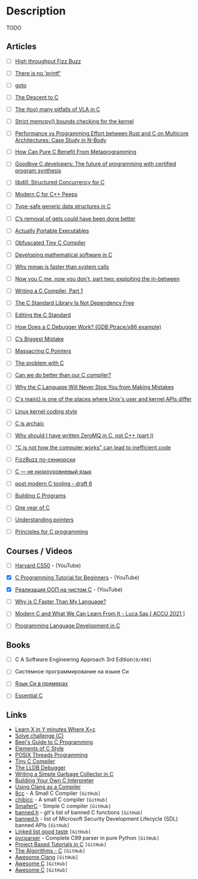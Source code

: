 # Description

TODO


## Articles

- [ ] [High throughput Fizz Buzz](https://codegolf.stackexchange.com/questions/215216/high-throughput-fizz-buzz)
- [ ] [There is no 'printf'](https://www.netmeister.org/blog/return-printf.html)
- [ ] [goto](https://beej.us/guide/bgc/html/split/goto.html)
- [ ] [The Descent to C](https://www.chiark.greenend.org.uk/~sgtatham/cdescent/)
- [ ] [The (too) many pitfalls of VLA in C](https://blog.joren.ga/vla-bad)
- [ ] [Strict memcpy() bounds checking for the kernel](https://lwn.net/Articles/864521/)
- [ ] [Performance vs Programming Effort between Rust and C on Multicore Architectures: Case Study in N-Body](https://arxiv.org/abs/2107.11912)
- [ ] [How Can Pure C Benefit From Metaprogramming](https://hirrolot.github.io/posts/macros-on-steroids-or-how-can-pure-c-benefit-from-metaprogramming.html)
- [ ] [Goodbye C developers: The future of programming with certified program synthesis](https://gopiandcode.uk/logs/log-certified-synthesis.html)
- [ ] [libdill: Structured Concurrency for C](http://libdill.org/structured-concurrency.html)
- [ ] [Modern C for C++ Peeps](https://floooh.github.io/2019/09/27/modern-c-for-cpp-peeps.html)
- [ ] [Type-safe generic data structures in C](https://iafisher.com/blog/2020/06/type-safe-generics-in-c)
- [ ] [C’s removal of gets could have been done better](https://quuxplusone.github.io/blog/2021/03/12/gets-considered-harmful-duh/)
- [ ] [Actually Portable Executables](https://ahgamut.github.io/c/2021/02/27/ape-cosmo/)
- [ ] [Obfuscated Tiny C Compiler](https://bellard.org/otcc/)
- [ ] [Developing mathematical software in C](https://fredrikj.net/blog/2021/01/developing-mathematical-software-in-c/)
- [ ] [Why mmap is faster than system calls](https://sasha-f.medium.com/why-mmap-is-faster-than-system-calls-24718e75ab37)
- [ ] [Now you C me, now you don't, part two: exploiting the in-between](https://securitylab.github.com/research/now-you-c-me-part-two/)
- [ ] [Writing a C Compiler, Part 1](https://norasandler.com/2017/11/29/Write-a-Compiler.html)
- [ ] [The C Standard Library Is Not Dependency Free](https://prilik.com/blog/post/c-is-not-dependency-free/)
- [ ] [Editing the C Standard](https://thephd.dev/editing-the-c-standard)
- [ ] [How Does a C Debugger Work? (GDB Ptrace/x86 example)](https://blog.0x972.info/?d=2014/11/13/10/40/50-how-does-a-debugger-work)
- [ ] [C’s Biggest Mistake](https://digitalmars.com/articles/C-biggest-mistake.html)
- [ ] [Massacring C Pointers](https://wozniak.ca/blog/2018/06/25/1/index.html)
- [ ] [The problem with C](https://cor3ntin.github.io/posts/c/)
- [ ] [Can we do better than our C compiler?](https://briancallahan.net/blog/20200812.html)
- [ ] [Why the C Language Will Never Stop You from Making Mistakes](https://thephd.dev/your-c-compiler-and-standard-library-will-not-help-you)
- [ ] [C's main() is one of the places where Unix's user and kernel APIs differ](https://utcc.utoronto.ca/~cks/space/blog/unix/MainKernelAndUserAPI)
- [ ] [Linux kernel coding style](https://www.kernel.org/doc/Documentation/process/coding-style.rst)
- [ ] [C is archaic](https://hacky.solutions/blog/2019/12/15/c-is-archaic.html)
- [ ] [Why should I have written ZeroMQ in C, not C++ (part I)](https://250bpm.com/blog:4/)
- [ ] ["C is not how the computer works" can lead to inefficient code](https://steveklabnik.com/writing/c-is-not-how-the-computer-works-can-lead-to-inefficient-code)
- [ ] [FizzBuzz по-сениорски](https://habr.com/ru/post/540136/)
- [ ] [С — не низкоуровневый язык](https://habr.com/ru/company/badoo/blog/420407/)
- [ ] [post modern C tooling - draft 6](http://renesd.blogspot.com/2019/09/post-modern-c-tooling.html)
- [ ] [Building C Programs](http://seenaburns.com/building-c-programs/)
- [ ] [One year of C](https://floooh.github.io/2018/06/02/one-year-of-c.html)
- [ ] [Understanding pointers](https://drewdevault.com/2016/05/28/Understanding-pointers.html)
- [ ] [Principles for C programming](https://drewdevault.com/2017/03/15/How-I-learned-to-stop-worrying-and-love-C.html)


## Courses / Videos

- [ ] [Harvard CS50](https://youtube.com/playlist?list=PLawfWYMUziZqyUL5QDLVbe3j5BKWj42E5) - (YouTube)
- [x] [C Programming Tutorial for Beginners](https://www.youtube.com/watch?v=KJgsSFOSQv0) - (YouTube)
- [x] [Реализация ООП на чистом C](https://youtu.be/QyjTJ98iOWI) - (YouTube)
- [ ] [Why is C Faster Than My Language?](https://youtu.be/vFB0Ot-ZdIM)
- [ ] [Modern C and What We Can Learn From It - Luca Sas [ ACCU 2021 ]](https://youtu.be/QpAhX-gsHMs)
- [ ] [Programming Language Development in C](https://youtube.com/playlist?list=PLvdK1vRmp8wMzH4w_8sQ30NKU3Bt4Cc-M)


## Books

- [ ] C A Software Engineering Approach 3rd Edition`[0/498]`
- [ ] Системное программирование на языке Си
- [ ] [Язык Си в примерах](https://ru.wikibooks.org/wiki/Язык_Си_в_примерах)
- [ ] [Essential C](http://cslibrary.stanford.edu/101/EssentialC.pdf)


## Links

- [Learn X in Y minutes Where X=c](https://learnxinyminutes.com/docs/c/)
- [Solve challenge (C)](https://www.hackerrank.com/domains/c)
- [Beej's Guide to C Programming](https://beej.us/guide/bgc/html/)
- [Elements of C Style](https://www.teamten.com/lawrence/style/)
- [POSIX Threads Programming](https://hpc-tutorials.llnl.gov/posix/)
- [Tiny C Compiler](https://bellard.org/tcc/)
- [The LLDB Debugger](https://lldb.llvm.org/)
- [Writing a Simple Garbage Collector in C](http://maplant.com/gc.html)
- [Building Your Own C Interpreter](https://www.drdobbs.com/cpp/building-your-own-c-interpreter/184408184)
- [Using Clang as a Compiler](https://clang.llvm.org/docs/index.html)
- [8cc](https://github.com/rui314/8cc) - A Small C Compiler `[GitHub]`
- [chibicc](https://github.com/rui314/chibicc) - A small C compiler `[GitHub]`
- [SmallerC](https://github.com/alexfru/SmallerC) -  Simple C compiler `[GitHub]`
- [banned.h](https://github.com/git/git/blob/master/banned.h) - git's list of banned C functions `[GitHub]`
- [banned.h](https://github.com/x509cert/banned/blob/master/banned.h) - list of Microsoft Security Development Lifecycle (SDL) banned APIs `[GitHub]`
- [Linked list good taste](https://github.com/mkirchner/linked-list-good-taste) `[GitHub]`
- [pycparser](https://github.com/eliben/pycparser) - Complete C99 parser in pure Python `[GitHub]`
- [Project Based Tutorials in C](https://github.com/rby90/Project-Based-Tutorials-in-C) `[GitHub]`
- [The Algorithms - C](https://github.com/TheAlgorithms/C) `[GitHub]`
- [Awesome Clang](https://github.com/ingve/awesome-clang) `[GitHub]`
- [Awesome C](https://github.com/oz123/awesome-c) `[GitHub]`
- [Awesome C](https://github.com/Bfgeshka/awesome-c) `[GitHub]`
